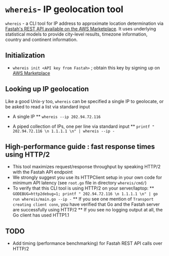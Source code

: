 # `whereis`- IP geolocation tool

`whereis` - a CLI tool for IP address to approximate location determination via [Fastah's REST API available on the AWS Marketplace](https://aws.amazon.com/marketplace/pp/B084VR96P3). It uses underlying statistical models to provide city-level results, timezone information, country and continent information. 

## Initialization

* `whereis init <API key from Fastah>` ; obtain this key by signing up on [AWS Marketplace](https://aws.amazon.com/marketplace/pp/B084VR96P3)

## Looking up IP geolocation

Like a good Unix-y too, `whereis` can be specified a single IP to geolocate, or be asked to read a list via standard input

* A single IP
** `whereis --ip 202.94.72.116`

* A piped collection of IPs, one per line via standard input
** `printf " 202.94.72.116 \n 1.1.1.1 \n" | whereis --ip -`

## High-performance guide : fast response times using HTTP/2

* This tool maximizes request/response throughput by speaking HTTP/2 with the Fastah API endpoint
* We strongly suggest you use its HTTPClient setup in your own code for minimum API latency (see `root.go` file in directory `whereis/cmd/`)
* To verify that this CLI tool is using HTTP/2 on your server/laptop:
** `GODEBUG=http2debug=1; printf " 202.94.72.116 \n 1.1.1.1 \n" | go run whereis/main.go --ip -`
** If you see one mention of `Transport creating client conn`, you have verified that Go and the Fastah server are successfully using HTTP/2
** If you see no logging output at all, the Go client has used HTTP1.1

## TODO

* Add timing (performance benchmarking) for Fastah REST API calls over HTTP/2
